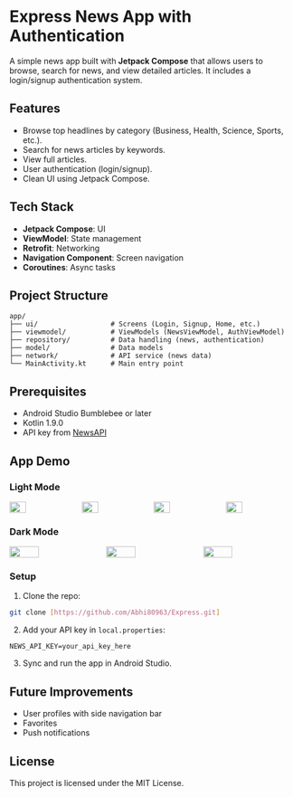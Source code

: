 # Express News App with Authentication

A simple news app built with **Jetpack Compose** that allows users to browse, search for news, and view detailed articles. It includes a login/signup authentication system.

## Features
- Browse top headlines by category (Business, Health, Science, Sports, etc.).
- Search for news articles by keywords.
- View full articles.
- User authentication (login/signup).
- Clean UI using Jetpack Compose.

## Tech Stack
- **Jetpack Compose**: UI
- **ViewModel**: State management
- **Retrofit**: Networking
- **Navigation Component**: Screen navigation
- **Coroutines**: Async tasks

## Project Structure
```
app/
├── ui/                  # Screens (Login, Signup, Home, etc.)
├── viewmodel/           # ViewModels (NewsViewModel, AuthViewModel)
├── repository/          # Data handling (news, authentication)
├── model/               # Data models
├── network/             # API service (news data)
└── MainActivity.kt      # Main entry point
```

## Prerequisites
- Android Studio Bumblebee or later
- Kotlin 1.9.0
- API key from [NewsAPI](https://newsapi.org/)

## App Demo
### Light Mode

<div style="display: flex; justify-content: space-between;">
  <img src="https://github.com/user-attachments/assets/c71d4519-08d7-45a8-a14e-900f0af416a5" width="24%" />
  <img src="https://github.com/user-attachments/assets/6083f1a2-5fff-4006-bc4b-c7f61c032520" width="24%" />
  <img src="https://github.com/user-attachments/assets/c3c98a24-518d-4649-b6b1-1d82cb329a2a" width="24%" />
  <img src="https://github.com/user-attachments/assets/2b73599b-65b8-4fbc-87b2-cf33e26df44b" width="24%" />
</div>

### Dark Mode

<div style="display: flex; justify-content: space-between;">
  <img src="https://github.com/user-attachments/assets/5fe0751b-c388-4b2b-a12d-f69dc53de1e2" width="32%" />
  <img src="https://github.com/user-attachments/assets/d2619900-cc3c-438d-8711-686b9a59a0c1" width="32%" />
  <img src="https://github.com/user-attachments/assets/c96cf8ce-2646-4ecd-a5ef-e7790781ba25" width="32%" />
</div>




### Setup
1. Clone the repo:
```bash
git clone [https://github.com/Abhi80963/Express.git]
```
2. Add your API key in `local.properties`:
```plaintext
NEWS_API_KEY=your_api_key_here
```
3. Sync and run the app in Android Studio.

## Future Improvements
- User profiles with side navigation bar
- Favorites
- Push notifications

## License
This project is licensed under the MIT License.

